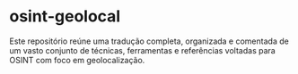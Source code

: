 # osint-geolocal
Este repositório reúne uma tradução completa, organizada e comentada de um vasto conjunto de técnicas, ferramentas e referências voltadas para OSINT com foco em geolocalização.
